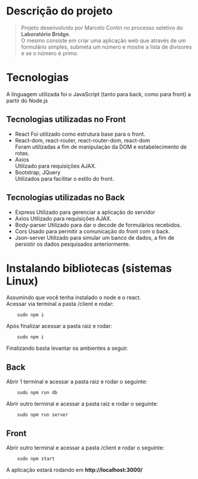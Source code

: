 # Descrição do projeto
> Projeto desenvolvido por Marcelo Contin no processo seletivo do **Laboratório Bridge**.  
O mesmo consiste em criar uma aplicação web que através de um formulário simples, submeta um número e mostre a lista de divisores e se o número é primo.

# Tecnologias
A linguagem utilizada foi o JavaScript (tanto para back, como para front) a partir do Node.js

## Tecnologias utilizadas no Front
* React
Foi utilizado como estrutura base para o front.
* React-dom, react-router, react-router-dom, react-dom  
Foram utilizadas a fim de manipulação da DOM e estabelecimento de rotas.  
* Axios  
Utilizado para requisições AJAX.
* Bootstrap, JQuery  
Utilizados para facilitar o estilo do front.

## Tecnologias utilizadas no Back
* Express
Utilizado para gerenciar a aplicação do servidor
* Axios
Utilizado para requisições AJAX.
* Body-parser
Utilizado para dar o decode de formulários recebidos.
* Cors
Usado para permitir a comunicação do front com o back.
* Json-server
Utilizado para simular um banco de dados, a fim de persistir os dados pesquisados anteriormente.

# Instalando bibliotecas (sistemas Linux)
Assumindo que você tenha instalado o node e o react.  
Acessar via terminal a pasta /client e rodar:
````
    sudo npm i
````
Após finalizar acessar a pasta raiz e rodar:
````
    sudo npm i
````
Finalizando basta levantar os ambientes a seguir.
## Back
Abrir 1 terminal e acessar a pasta raiz e rodar o seguinte:
````
    sudo npm run db
````
Abrir outro terminal e acessar a pasta raiz e rodar o seguinte:
````
    sudo npm run server
````
## Front
Abrir outro terminal e acessar a pasta /client e rodar o seguinte:
````
    sudo npm start
````
A aplicação estará rodando em **http://localhost:3000/**
